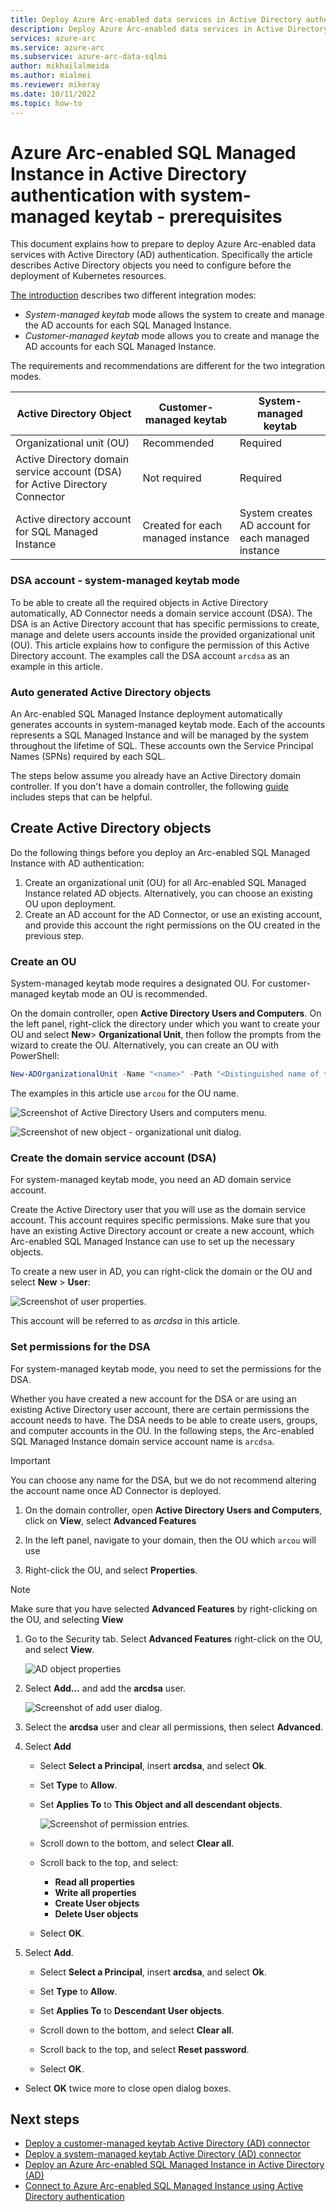 ```yaml
---
title: Deploy Azure Arc-enabled data services in Active Directory authentication - prerequisites
description: Deploy Azure Arc-enabled data services in Active Directory authentication - prerequisites
services: azure-arc
ms.service: azure-arc
ms.subservice: azure-arc-data-sqlmi
author: mikhailalmeida
ms.author: mialmei
ms.reviewer: mikeray
ms.date: 10/11/2022
ms.topic: how-to
---
```


# Azure Arc-enabled SQL Managed Instance in Active Directory authentication with system-managed keytab - prerequisites

This document explains how to prepare to deploy Azure Arc-enabled data services with Active Directory (AD) authentication. Specifically the article describes Active Directory objects you need to configure before the deployment of Kubernetes resources.

[The introduction](active-directory-introduction.md#compare-ad-integration-modes) describes two different integration modes:
- *System-managed keytab* mode allows the system to create and manage the AD accounts for each SQL Managed Instance.
- *Customer-managed keytab* mode allows you to create and manage the AD accounts for each SQL Managed Instance.

The requirements and recommendations are different for the two integration modes.


|Active Directory Object|Customer-managed keytab       |System-managed keytab  |
|---------|------------------------------|---------|
|Organizational unit (OU)                |Recommended|Required         |
|Active Directory domain service account (DSA) for Active Directory Connector |Not required|Required         |
|Active directory account for SQL Managed Instance        |Created for each managed instance|System creates AD account for each managed instance|

### DSA account - system-managed keytab mode

To be able to create all the required objects in Active Directory automatically, AD Connector needs a domain service account (DSA). The DSA is an Active Directory account that has specific permissions to create, manage and delete users accounts inside the provided organizational unit (OU). This article explains how to configure the permission of this Active Directory account. The examples call the DSA account `arcdsa` as an example in this article.

### Auto generated Active Directory objects

An Arc-enabled SQL Managed Instance deployment automatically generates accounts in system-managed keytab mode. Each of the accounts represents a SQL Managed Instance and will be managed by the system throughout the lifetime of SQL. These accounts own the Service Principal Names (SPNs) required by each SQL.  

The steps below assume you already have an Active Directory domain controller. If you don't have a domain controller, the following [guide](https://social.technet.microsoft.com/wiki/contents/articles/37528.create-and-configure-active-directory-domain-controller-in-azure-windows-server.aspx) includes steps that can be helpful.

## Create Active Directory objects

Do the following things before you deploy an Arc-enabled SQL Managed Instance with AD authentication:

1. Create an organizational unit (OU) for all Arc-enabled SQL Managed Instance related AD objects. Alternatively, you can choose an existing OU upon deployment.
1. Create an AD account for the AD Connector, or use an existing account, and provide this account the right permissions on the OU created in the previous step.

### Create an OU

System-managed keytab mode requires a designated OU. For customer-managed keytab mode an OU is recommended.

On the domain controller, open **Active Directory Users and Computers**. On the left panel, right-click the directory under which you want to create your OU and select **New**\> **Organizational Unit**, then follow the prompts from the wizard to create the OU. Alternatively, you can create an OU with PowerShell:

```powershell
New-ADOrganizationalUnit -Name "<name>" -Path "<Distinguished name of the directory you wish to create the OU in>"
```

The examples in this article use `arcou` for the OU name.

![Screenshot of Active Directory Users and computers menu.](media/active-directory-deployment/start-new-organizational-unit.png)

![Screenshot of new object - organizational unit dialog.](media/active-directory-deployment/new-organizational-unit.png)

### Create the domain service account (DSA)

For system-managed keytab mode, you need an AD domain service account.

Create the Active Directory user that you will use as the domain service account. This account requires specific permissions. Make sure that you have an existing Active Directory account or create a new account, which Arc-enabled SQL Managed Instance can use to set up the necessary objects.

To create a new user in AD, you can right-click the domain or the OU and select **New** > **User**:

![Screenshot of user properties.](media/active-directory-deployment/start-ad-new-user.png)

This account will be referred to as *arcdsa* in this article.

### Set permissions for the DSA

For system-managed keytab mode, you need to set the permissions for the DSA. 

Whether you have created a new account for the DSA or are using an existing Active Directory user account, there are certain permissions the account needs to have. The DSA needs to be able to create users, groups, and computer accounts in the OU. In the following steps, the Arc-enabled SQL Managed Instance domain service account name is `arcdsa`.

> [!IMPORTANT]
> You can choose any name for the DSA, but we do not recommend altering the account name once AD Connector is deployed.

1. On the domain controller, open **Active Directory Users and Computers**, click on **View**, select **Advanced Features**

1. In the left panel, navigate to your domain, then the OU which `arcou` will use

1. Right-click the OU, and select **Properties**.

> [!NOTE]
> Make sure that you have selected **Advanced Features** by right-clicking on the OU, and selecting **View**

1. Go to the Security tab. Select **Advanced Features** right-click on the OU, and select **View**.

    ![AD object properties](./media/active-directory-deployment/start-ad-new-user.png)

1. Select **Add...** and add the **arcdsa** user.

    ![Screenshot of add user dialog.](./media/active-directory-deployment/add-user.png)

1. Select the **arcdsa** user and clear all permissions, then select **Advanced**.

1. Select **Add**

    - Select **Select a Principal**, insert **arcdsa**, and select **Ok**.

    - Set **Type** to **Allow**.

    - Set **Applies To** to **This Object and all descendant objects**.

        ![Screenshot of permission entries.](./media/active-directory-deployment/set-permissions.png)

    - Scroll down to the bottom, and select **Clear all**.

    - Scroll back to the top, and select:
       - **Read all properties**
       - **Write all properties**
       - **Create User objects**
       - **Delete User objects**

    - Select **OK**.

1. Select **Add**.

    - Select **Select a Principal**, insert **arcdsa**, and select **Ok**.

    - Set **Type** to **Allow**.

    - Set **Applies To** to **Descendant User objects**.

    - Scroll down to the bottom, and select **Clear all**.

    - Scroll back to the top, and select **Reset password**.

    - Select **OK**.

- Select **OK** twice more to close open dialog boxes.

## Next steps

* [Deploy a customer-managed keytab Active Directory (AD) connector](deploy-customer-managed-keytab-active-directory-connector.md)
* [Deploy a system-managed keytab Active Directory (AD) connector](deploy-system-managed-keytab-active-directory-connector.md)
* [Deploy an Azure Arc-enabled SQL Managed Instance in Active Directory (AD)](deploy-active-directory-sql-managed-instance.md)
* [Connect to Azure Arc-enabled SQL Managed Instance using Active Directory authentication](connect-active-directory-sql-managed-instance.md)
